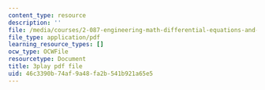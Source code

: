 ```yaml
---
content_type: resource
description: ''
file: /media/courses/2-087-engineering-math-differential-equations-and-linear-algebra-fall-2014/46c3390b74af9a48fa2b541b921a65e5_aFx8dVLkrWs.pdf
file_type: application/pdf
learning_resource_types: []
ocw_type: OCWFile
resourcetype: Document
title: 3play pdf file
uid: 46c3390b-74af-9a48-fa2b-541b921a65e5
---
```

